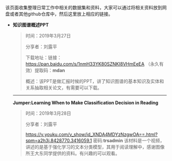 该页面收集整理日常工作中相关的数据集和资料，大家可以通过将相关资料放到网盘或者其他github仓库中，然后这里放上相应的链接。

- **知识图谱概述PPT**

  > 时间：2019年3月27日
  >
  > 分享者：刘露平
  >
  > 下载地址：链接：https://pan.baidu.com/s/1nmH33YK80SZNKI8VHmEeEA （永久有效）提取码：**mdan** 
  >
  > 概述：该PPT是做汇报时候的PPT，讲了知识图谱的基本知识及实体和关系抽取相关论文，有需要可以下载。

  ----

  **Jumper:Learning When to Make Classification Decision in Reading**

  > 时间：2019年3月28日
  >
  > 分享者：刘露平
  >
  > https://v.youku.com/v_show/id_XNDA4MDYzNzgwOA==.html?spm=a2h3j.8428770.3416059.1  密码:**trsadmin**
  >该材料是一个视频，讲述的是基于强化学习的文本分类模型，其用于阅读理解中，感谢图像所王大东同学提供的资料。有兴趣的可以观看。

  

  

